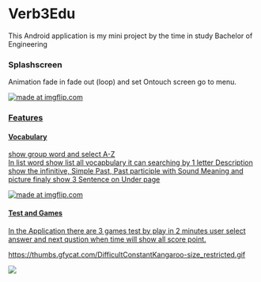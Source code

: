 # Verb3Edu
This Android application is my mini project by the time in study Bachelor of Engineering

### Splashscreen
Animation fade in fade out (loop) and set Ontouch screen go to menu.

<a href="https://thumbs.gfycat.com/SmoggyAnyAmericantoad-size_restricted.gif" height="200px">
<img src="https://thumbs.gfycat.com/SmoggyAnyAmericantoad-size_restricted.gif" title="made at imgflip.com"/>

### Features
#### Vocabulary
show group word and select A-Z  
In list word show list all vocapbulary it can searching by 1 letter
Description
show the infinitive, Simple Past, Past participle with Sound
Meaning and picture
finaly show 3 Sentence on Under page

<a href="https://thumbs.gfycat.com/RipeHarmoniousHorse-size_restricted.gif" height="200px">
<img src="https://thumbs.gfycat.com/RipeHarmoniousHorse-size_restricted.gif" title="made at imgflip.com"/>

#### Test and Games
In the Application there are 3 games test by play in 2 minutes 
user select answer and next qustion when time will show all score point.

https://thumbs.gfycat.com/DifficultConstantKangaroo-size_restricted.gif

<a href="https://thumbs.gfycat.com/DifficultConstantKangaroo-size_restricted.gif">
<img src="https://thumbs.gfycat.com/DifficultConstantKangaroo-size_restricted.gif"/>

